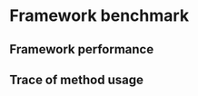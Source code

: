 Framework benchmark
====================

Framework performance
--------------

Trace of method usage
--------------